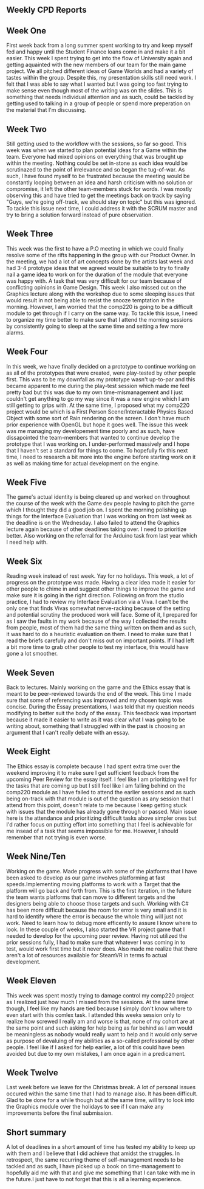 ## Weekly CPD Reports

## Week One

First week back from a long summer spent working to try and keep myself fed and happy until the Student Finance loans come in
and make it a bit easier. This week I spent trying to get into the flow of University again and getting aquainted with the
new members of our team for the main game project. We all pitched different ideas of Game Worlds and had a variety of tastes
within the group. Despite this, my presentation skills still need work. I felt that I was able to say what I wanted but I was
going too fast trying to make sense even though most of the writing was on the slides. This is something that needs individual
attention and as such, could be tackled by getting used to talking in a group of people or spend more preperation on the 
material that I'm discussing.

## Week Two

Still getting used to the workflow with the sessions, so far so good. This week was when we started to plan potential ideas
for a Game within the team. Everyone had mixed opinions on everything that was brought up within the meeting. Nothing could
be set in-stone as each idea would be scrutinazed to the point of irrelevance and so began the tug-of-war. As such, I have
found myself to be frustrated because the meeting would be constantly looping between an idea and harsh criticism with no
solution or compromise, it left the other team-members stuck for words. I was mostly observing this and have tried to
get the meetings back on track by saying "Guys, we're going off-track, we should stay on topic" but this was ignored. To tackle this issue next time, I could address it with the SCRUM master and try to bring a solution forward instead of pure observation.

## Week Three

This week was the first to have a P.O meeting in which we could finally resolve some of the rifts happening in the group with
our Product Owner. In the meeting, we had a lot of art concepts done by the artists last week and had 3-4 prototype ideas that we agreed would be suitable to try to finally nail a game idea to work on for the duration of the module that everyone was happy with. A task that was very difficult for our team because of conflicting opinions in Game Design. This week I also missed out on
the Graphics lecture along with the workshop due to some sleeping issues that would result in not being able to resist the snooze temptation in the morning. However, I am worried that the comp220 is going to be a difficult module to get through if I
carry on the same way. To tackle this issue, I need to organize my time better to make sure that I attend the morning sessions
by consistently going to sleep at the same time and setting a few more alarms. 

## Week Four

In this week, we have finally decided on a prototype to continue working on as all of the prototypes that were created, were
play-tested by other people first. This was to be my downfall as my prototype wasn't up-to-par and this became apparent to me
during the play-test session which made me feel pretty bad but this was due to my own time-mismanagement and I just couldn't
get anything to go my way since it was a new engine which I am still getting to grips with. At the same time, I proposed 
what my comp220 project would be which is a First Person Scene/Interactable Physics Based Object with some sort of Rain
rendering on the screen. I don't have much prior experience with OpenGL but hope it goes well. The issue this week was
me managing my developement time poorly and as such, have dissapointed the team-members that wanted to continue develop
the prototype that I was working on. I under-performed massively and I hope that I haven't set a standard for things to come.
To hopefully fix this next time, I need to research a bit more into the engine before starting work on it as well as 
making time for actual development on the engine.

## Week Five

The game's actual identity is being cleared up and worked on throughout the course of the week with the Game dev people having
to pitch the game which I thought they did a good job on. I spent the morning polishing up things for the Interface Evaluation
that I was working on from last week as the deadline is on the Wednesday. I also failed to attend the Graphics lecture again
because of other deadlines taking over. I need to prioritize better. Also working on the referral for the Arduino task from
last year which I need help with.

## Week Six

Reading week instead of rest week. Yay for no holidays. This week, a lot of progress on the prototype was made. Having a clear
idea made it easier for other people to chime in and suggest other things to improve the game and make sure it is going in the
right direction. Following on from the studio practice, I had to review my Interface Evaluation via a Viva. I can't be the only
one that finds Vivas somewhat nerve-racking because of the setting and potential scrutiny the produced work will face. Some of it, I prepared for as I saw the faults in my work because of the way I collected the results from people, most of them had the
same thing written on them and as such, it was hard to do a heuristic evaluation on them. I need to make sure that I read the
briefs carefully and don't miss out on important points. If I had left a bit more time to grab other people to test my interface, this would have gone a lot smoother.

## Week Seven

Back to lectures. Mainly working on the game and the Ethics essay that is meant to be peer-reviewed towards the end
of the week. This time I made sure that some of referencing was improved and my chosen topic was concise. During the
Essay presentations, I was told that my question needs modifying to better suit the body of the essay. This feedback
was important because it made it easier to write as it was clear what I was going to be writing about, something that I
struggled with in the past is choosing an argument that I can't really debate with an essay.

## Week Eight

The Ethics essay is complete because I had spent extra time over the weekend improving it to make sure I get sufficient
feedback from the upcoming Peer Review for the essay itself. I feel like I am prioritizing well for the tasks that are
coming up but I still feel like I am falling behind on the comp220 module as I have failed to attend the earlier sessions
and as such being on-track with that module is out of the question as any session that I attend from this point,
doesn't relate to me because I keep getting stuck with issues that the module has already gone through or passed. Main issue here is the attendance and prioritizing difficult tasks above simpler ones but I'd rather focus on putting effort into something that I feel is achievable for me insead of a task that seems impossible for me. However, I should remember that not trying is even worse.

## Week Nine/Ten

Working on the game. Made progress with some of the platforms that I have been asked to develop as our game involves
platforming at fast speeds.Implementing moving platforms to work with a Target that the platform will go back and forth
from. This is the first iteration, in the future the team wants platforms that can move to different targets and 
the designers being able to choose those targets and such. Working with C# has been more difficult because the room
for error is very small and it is hard to identify where the error is because the whole thing will just not work. Need to
learn how to debug more efficently to assure I know where to look. In these couple of weeks, I also started the VR project
game that I needed to develop for the upcoming peer review. Having not utilized the prior sessions fully, I had to make sure
that whatever I was coming in to test, would work first time but it never does. Also made me realize that there aren't a lot of
resources available for SteamVR in terms fo actual development.

## Week Eleven

This week was spent mostly trying to damage control my comp220 project as I realized just how much I missed from the sessions.
At the same time though, I feel like my hands are tied because I simply don't know where to even start with this comlex task.
I attended this weeks session only to realize how screwed I really am and worse is that, none of my cohort are at the same point
and such asking for help being as far behind as I am would be meaningless as nobody would really want to help and it would only
serve as purpose of devaluing of my abilities as a so-called professional by other people. I feel like if I asked for help earlier, a lot of this could have been avoided but due to my own mistakes, I am once again in a predicament. 

## Week Twelve

Last week before we leave for the Christmas break. A lot of personal issues occured within the same time that I had to manage also. It has been difficult. Glad to be done for a while though but at the same time, will try to look into the Graphics
module over the holidays to see if I can make any improvements before the final submission. 

## Short summary

A lot of deadlines in a short amount of time has tested my ability to keep up with them and I believe that I did achieve that amidst the struggles. In retrospect, the same recurring theme of self-management needs to be tackled and as such, I have
picked up a book on time-management to hopefully aid me with that and give me something that I can take with me in the future.I just have to not forget that this is all a learning experience.
